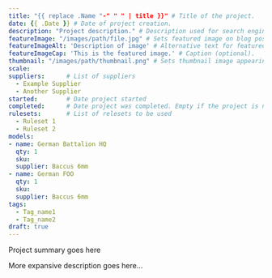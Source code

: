 ```yaml
---
title: "{{ replace .Name "-" " " | title }}" # Title of the project.
date: {{ .Date }} # Date of project creation.
description: "Project description." # Description used for search engine.
featureImage: "/images/path/file.jpg" # Sets featured image on blog post.
featureImageAlt: 'Description of image' # Alternative text for featured image.
featureImageCap: 'This is the featured image.' # Caption (optional).
thumbnail: "/images/path/thumbnail.png" # Sets thumbnail image appearing inside card on homepage.
scale:
suppliers:      # List of suppliers
  - Example Supplier
  - Another Supplier
started:        # Date project started
completed:      # Date project was completed. Empty if the project is not yet complete
rulesets:       # List of relesets to be used
  - Ruleset 1
  - Ruleset 2
models:
- name: German Battalion HQ
  qty: 1
  sku: 
  supplier: Baccus 6mm
- name: German FOO
  qty: 1
  sku: 
  supplier: Baccus 6mm
tags:
  - Tag_name1
  - Tag_name2
draft: true
---
```


Project summary goes here

<!--more-->

More expansive description goes here...

